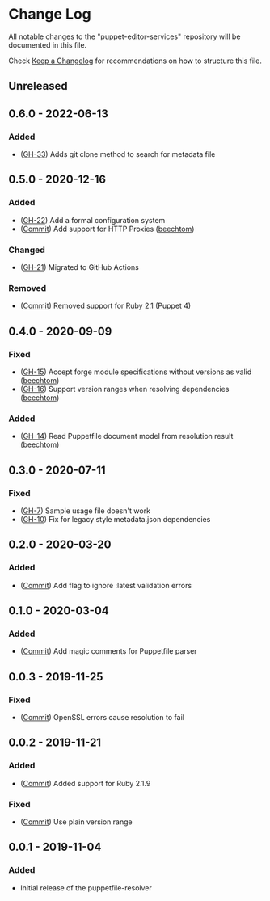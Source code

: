 # Change Log

All notable changes to the "puppet-editor-services" repository will be documented in this file.

Check [Keep a Changelog](http://keepachangelog.com/) for recommendations on how to structure this file.

## Unreleased

## 0.6.0 - 2022-06-13

### Added

- ([GH-33](https://github.com/glennsarti/puppetfile-resolver/issues/33)) Adds git clone method to search for metadata file

## 0.5.0 - 2020-12-16

### Added

- ([GH-22](https://github.com/glennsarti/puppetfile-resolver/issues/22)) Add a formal configuration system
- ([Commit](https://github.com/glennsarti/puppetfile-resolver/commit/9f96040ff0747ca78e5cc5cb3f53518a0af7b1dd)) Add support for HTTP Proxies ([beechtom](https://github.com/beechtom))

### Changed

- ([GH-21](https://github.com/glennsarti/puppetfile-resolver/issues/21)) Migrated to GitHub Actions

### Removed

- ([Commit](https://github.com/glennsarti/puppetfile-resolver/commit/5985bda7dd64524847981bbdb1b8c0a80b98419a)) Removed support for Ruby 2.1 (Puppet 4)

## 0.4.0 - 2020-09-09

### Fixed

- ([GH-15](https://github.com/glennsarti/puppetfile-resolver/pull/15)) Accept forge module specifications without versions as valid ([beechtom](https://github.com/beechtom))
- ([GH-16](https://github.com/glennsarti/puppetfile-resolver/pull/16)) Support version ranges when resolving dependencies ([beechtom](https://github.com/beechtom))

### Added

- ([GH-14](https://github.com/glennsarti/puppetfile-resolver/pull/14)) Read Puppetfile document model from resolution result ([beechtom](https://github.com/beechtom))

## 0.3.0 - 2020-07-11

### Fixed

- ([GH-7](https://github.com/glennsarti/puppetfile-resolver/issues/7)) Sample usage file doesn't work
- ([GH-10](https://github.com/glennsarti/puppetfile-resolver/issues/10)) Fix for legacy style metadata.json dependencies

## 0.2.0 - 2020-03-20

### Added

- ([Commit](https://github.com/glennsarti/puppetfile-resolver/commit/6f267240b387d8399c5821415243c2ab426446f2)) Add flag to ignore :latest validation errors

## 0.1.0 - 2020-03-04

### Added

- ([Commit](https://github.com/glennsarti/puppetfile-resolver/commit/67678ff4d5b52f5afabe6c141167fc10e582f86e)) Add magic comments for Puppetfile parser

## 0.0.3 - 2019-11-25

### Fixed

- ([Commit](https://github.com/glennsarti/puppetfile-resolver/commit/0793b9e4fa0acefd6c52aff7fb170c96b09a0311)) OpenSSL errors cause resolution to fail

## 0.0.2 - 2019-11-21

### Added

- ([Commit](https://github.com/glennsarti/puppetfile-resolver/commit/522a22a7d7715822212704807486b8954ee64ce3)) Added support for Ruby 2.1.9

### Fixed

- ([Commit](https://github.com/glennsarti/puppetfile-resolver/commit/5bd5253873e012c6a4d0b4474a3a90c8feaaeafc)) Use plain version range

## 0.0.1 - 2019-11-04

### Added

- Initial release of the puppetfile-resolver
